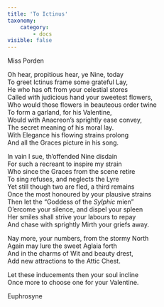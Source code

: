 ```yaml
---
title: 'To Ictinus'
taxonomy:
    category:
        - docs
visible: false
---
```


<div class="author">Miss Porden</div>

Oh hear, propitious hear, ye Nine, today  
To greet Ictinus frame some grateful Lay,  
He who has oft from your celestial stores  
Called with judicious hand your sweetest flowers,  
Who would those flowers in beauteous order twine  
To form a garland, for his Valentine,  
Would with Anacreon’s sprightly ease convey,  
The secret meaning of his moral lay.  
With Elegance his flowing strains prolong  
And all the Graces picture in his song.  

In vain I sue, th’offended Nine disdain  
For such a recreant to inspire my strain  
Who since the Graces from the scene retire  
To sing refuses, and neglects the Lyre  
Yet still though two are fled, a third remains  
Once the most honoured by your plausive strains  
Then let the “Goddess of the *Sylphic* mien”  
O’ercome your silence, and dispel your spleen  
Her smiles shall strive your labours to repay  
And chase with sprightly Mirth your griefs away.

Nay more, your numbers, from the stormy North  
Again may lure the sweet Aglaia forth  
And in the charms of Wit and beauty drest,  
Add new attractions to the Attic Chest.  

Let these inducements then your soul incline  
Once more to choose one for your Valentine.

Euphrosyne